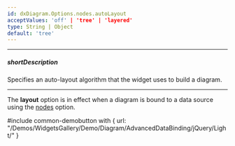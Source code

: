```yaml
---
id: dxDiagram.Options.nodes.autoLayout
acceptValues: 'off' | 'tree' | 'layered'
type: String | Object
default: 'tree'
---
```

---
##### shortDescription
Specifies an auto-layout algorithm that the widget uses to build a diagram.

---
The **layout** option is in effect when a diagram is bound to a data source using the [nodes](/api-reference/10%20UI%20Widgets/dxDiagram/1%20Configuration/nodes/nodes.md '/Documentation/ApiReference/UI_Widgets/dxDiagram/Configuration/nodes/') option.

#include common-demobutton with {
    url: "/Demos/WidgetsGallery/Demo/Diagram/AdvancedDataBinding/jQuery/Light/"
}
